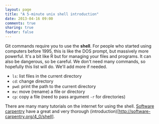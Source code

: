 ```yaml
---
layout: page
title: "A 5-minute unix shell introduction"
date: 2013-04-16 09:00
comments: true
sharing: true
footer: false
---
```


Git commands require you to use the **shell**.  For people who started
using computers before 1995, this is like the DOS prompt, but
massively more powerful.  It's a bit like R but for managing your
files and programs.  It can also be dangerous, so be careful.  We
don't need many commands, so hopefully this list will do.  We'll add
more if needed.

* `ls`: list files in the current directory
* `cd`: change directory
* `pwd`: print the path to the current directory
* `mv`: move (rename) a file or directory
* `cp`: copy a file (need to pass argument `-r` for directories)

There are many many tutorials on the internet for using the shell.
[Software carpentry](http://software-carpentry.org) have a great and
very thorough (introduction)[http://software-carpentry.org/4_0/shell].
